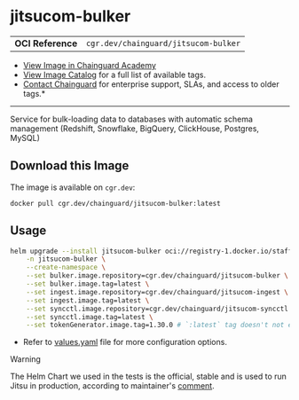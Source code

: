 <!--monopod:start-->
# jitsucom-bulker
| | |
| - | - |
| **OCI Reference** | `cgr.dev/chainguard/jitsucom-bulker` |


* [View Image in Chainguard Academy](https://edu.chainguard.dev/chainguard/chainguard-images/reference/jitsucom-bulker/overview/)
* [View Image Catalog](https://console.enforce.dev/images/catalog) for a full list of available tags.
* [Contact Chainguard](https://www.chainguard.dev/chainguard-images) for enterprise support, SLAs, and access to older tags.*

---
<!--monopod:end-->

<!--overview:start-->
Service for bulk-loading data to databases with automatic schema management (Redshift, Snowflake, BigQuery, ClickHouse, Postgres, MySQL)
<!--overview:end-->

<!--getting:start-->
## Download this Image
The image is available on `cgr.dev`:

```
docker pull cgr.dev/chainguard/jitsucom-bulker:latest
```
<!--getting:end-->

<!--body:start-->
## Usage

```sh
helm upgrade --install jitsucom-bulker oci://registry-1.docker.io/stafftasticcharts/jitsu \
    -n jitsucom-bulker \
    --create-namespace \
    --set bulker.image.repository=cgr.dev/chainguard/jitsucom-bulker \
    --set bulker.image.tag=latest \
    --set ingest.image.repository=cgr.dev/chainguard/jitsucom-ingest \
    --set ingest.image.tag=latest \
    --set syncctl.image.repository=cgr.dev/chainguard/jitsucom-syncctl \
    --set syncctl.image.tag=latest \
    --set tokenGenerator.image.tag=1.30.0 # `:latest` tag doesn't not exist, so set to _latest_ version
```

* Refer to [values.yaml](https://github.com/stafftastic/jitsu-chart/blob/main/values.yaml) file for more configuration options.

> [!WARNING]
> The Helm Chart we used in the tests is the official, stable and is used to run Jitsu in production, according to maintainer's [comment](https://github.com/jitsucom/jitsu/issues/880#issuecomment-1987928495).
<!--body:end-->
